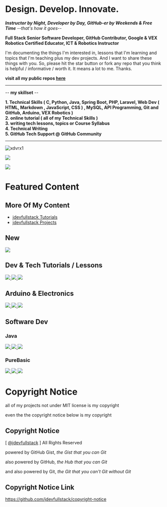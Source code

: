 # Design. Develop. Innovate.
***Instructor by Night, Developer by Day, GitHub-er by Weekends & Free Time*** --*that's how it goes*-- 

**Full Stack Senior Software Developer, GitHub Contributor, Google & VEX Robotics Certified Educator, ICT & Robotics Instructor** 

I'm documenting the things I'm interested in,
lessons that I'm learning and topics that I'm teaching
plus my dev projects.
And I want to share these things with you.
So, please hit the star button or fork any repo 
that you think is helpful / informative / 
worth it. It means a lot to me. Thanks.

**visit all my public repos [here](https://github.com/jdevfullstack?tab=repositories&q=&type=source&language=&sort=name)**

***

-- **my skillset** --

**1. Technical Skills ( C, Python, Java, Spring Boot, PHP, Laravel, Web Dev ( HTML, Markdown , JavaScript, CSS ) , MySQL, API Programming, Git and GitHub, Arduino, VEX Robotics )**          
**2. online tutorial ( all of my Technical Skills )**         
**3. writing tech lessons, topics or Course Syllabus**          
**4. Technical Writing**    
**5. GitHub Tech Support @ GitHub Community**   

***

<p align="left"> 
  <img src="https://komarev.com/ghpvc/?username=xdvrx1&label=PROFILE+VIEWS" alt="xdvrx1" /> 
</p>

<p align="left">	  
 <a href="https://xdvrx1.github.io/"><img src="https://hits.seeyoufarm.com/api/count/incr/badge.svg?url=https%3A%2F%2Fxdvrx1.github.io&count_bg=%2379C83D&title_bg=%23555555&icon=&icon_color=%23E7E7E7&title=HOME+PAGE+VIEWS&edge_flat=false"/></a>
</p>	

<p align="left"> <img src="https://github-readme-stats-sigma-lovat-93.vercel.app/api?username=jdevfullstack&theme=tokyonight&show_icons=true&hide_border=true&count_private=true&include_all_commits=true&hide=contribs,issues" /> </p>

# Featured Content

## More Of My Content

- [jdevfullstack Tutorials](https://github.com/jdevfullstack-tutorials)
- [jdevfullstack Projects](https://github.com/jdevfullstack-projects)


## New

<a href="https://github.com/jdevfullstack/thoughts-on-gpt">
  <img src="https://github-readme-stats.vercel.app/api/pin/?username=jdevfullstack&repo=thoughts-on-gpt&theme=tokyonight&description_lines_count=2" />
</a>

## Dev & Tech Tutorials / Lessons

<a href="https://github.com/jdevfullstack/programming-core-concepts">
  <img src="https://github-readme-stats.vercel.app/api/pin/?username=jdevfullstack&repo=programming-core-concepts&theme=tokyonight&description_lines_count=2" />
</a>
<a href="https://github.com/jdevfullstack/github-pages-tutorial">
  <img src="https://github-readme-stats.vercel.app/api/pin/?username=jdevfullstack&repo=github-pages-tutorial&theme=tokyonight&description_lines_count=2" />
</a>

<a href="https://github.com/jdevfullstack/hacking-the-github-stats">
  <img src="https://github-readme-stats.vercel.app/api/pin/?username=jdevfullstack&repo=hacking-the-github-stats&theme=tokyonight&description_lines_count=2" />
</a>

## Arduino & Electronics

<a href="https://github.com/jdevfullstack/basic-electronics">
  <img src="https://github-readme-stats.vercel.app/api/pin/?username=jdevfullstack&repo=basic-electronics&theme=tokyonight&description_lines_count=2" />
</a>
<a href="https://github.com/jdevfullstack-tutorials/blinking-led-arduino">
  <img src="https://github-readme-stats.vercel.app/api/pin/?username=jdevfullstack-tutorials&repo=blinking-led-arduino&theme=tokyonight&description_lines_count=2" />
</a>

<a href="https://github.com/jdevfullstack-tutorials/single-display-arduino-project">
  <img src="https://github-readme-stats.vercel.app/api/pin/?username=jdevfullstack-tutorials&repo=single-display-arduino-project&theme=tokyonight&description_lines_count=3" />
</a>

## Software Dev
### Java

<a href="https://github.com/jdevfullstack/java">
  <img src="https://github-readme-stats.vercel.app/api/pin/?username=jdevfullstack&repo=java&theme=tokyonight&description_lines_count=2" />
</a>
<a href="https://github.com/jdevfullstack/lightweight-web-server">
  <img src="https://github-readme-stats.vercel.app/api/pin/?username=jdevfullstack&repo=lightweight-web-server&theme=tokyonight&description_lines_count=2" />
</a>

<a href="https://github.com/xkcph2017/FlappyBird">
  <img src="https://github-readme-stats.vercel.app/api/pin/?username=xkcph2017&repo=FlappyBird&theme=tokyonight&description_lines_count=2" />
</a>

### PureBasic

<a href="https://github.com/jdevfullstack/PureBasic-2D-Game">
  <img src="https://github-readme-stats.vercel.app/api/pin/?username=jdevfullstack&repo=PureBasic-2D-Game&theme=tokyonight&description_lines_count=2" />
</a>
<a href="https://github.com/jdevfullstack/PureBasic-FileExplorer">
  <img src="https://github-readme-stats.vercel.app/api/pin/?username=jdevfullstack&repo=PureBasic-FileExplorer&theme=tokyonight&description_lines_count=2" />
</a>

<a href="https://github.com/jdevfullstack/PureBasic-Scrabble">
  <img src="https://github-readme-stats.vercel.app/api/pin/?username=jdevfullstack&repo=PureBasic-Scrabble&theme=tokyonight&description_lines_count=2" />
</a>

# Copyright Notice

all of my projects not under MIT license is my
copyright

even the the copyright notice below is my copyright

## Copyright Notice

[ [@jdevfullstack](https://github.com/jdevfullstack) ] All Rights Reserved 

powered by GitHub Gist, *the Gist that you can Git*

also powered by GitHub, *the Hub that you can Git*

and also powered by Git, *the Git that you can't Git without Git*

## Copyright Notice Link

https://github.com/jdevfullstack/copyright-notice
